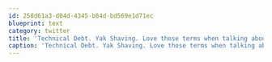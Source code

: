 ```yaml
---
id: 258d61a3-d04d-4345-b84d-bd569e1d71ec
blueprint: text
category: twitter
title: 'Technical Debt. Yak Shaving. Love those terms when talking about software dev (aside from the obvious negative implications)'
caption: 'Technical Debt. Yak Shaving. Love those terms when talking about software dev (aside from the obvious negative implications)'
---
```

